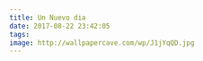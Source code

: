 ```yaml
---
title: Un Nuevo dia
date: 2017-08-22 23:42:05
tags:
image: http://wallpapercave.com/wp/J1jYqQD.jpg
---
```

